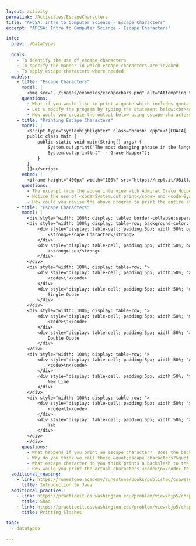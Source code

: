 ```yaml
---
layout: activity
permalink: /Activities/EscapeCharacters
title: "APCSA: Intro to Computer Science - Escape Characters"
excerpt: "APCSA: Intro to Computer Science - Escape Characters"

info:
  prev: ./DataTypes
  
  goals: 
    - To identify the use of escape characters
    - To specify the manner in which escape characters are invoked
    - To apply escape characters where needed 
  models:
    - title: "Escape Characters"
      model: |
        <img src="../images/examples/escapechars.png" alt="Attempting to print a string with escape characters">
      questions:
        - What if you would like to print a quote which includes quotation marks? What would you do?  Create the program in the model and execute the program. 
        - Let's modify the program by typing the statement below:<br><code>System.out.println("\"Picture your brain forming \n new connections...\"");</code><br>What was the result?  
        - How would you create the output below using escape characters?<br><code>"Picture your brain forming new connections as you meet the challenge and learn.  Keep on going."<br>-Carol Dweck</code>
    - title: "Printing Escape Characters"
      model: |
        <script type="syntaxhighlighter" class="brush: cpp"><![CDATA[
        public class Main {
            public static void main(String[] args) {
                System.out.print("The most damaging phrase in the language is: \"We've always done it this way!\"");
                System.out.println(" -- Grace Hopper");
            }
        }
        ]]></script> 
      embed: |
        <iframe height="400px" width="100%" src="https://repl.it/@BillJr99/JavaFirstExample?lite=true" scrolling="no" frameborder="no" allowtransparency="true" allowfullscreen="true" sandbox="allow-forms allow-pointer-lock allow-popups allow-same-origin allow-scripts allow-modals"></iframe>
      questions: 
        - The excerpt from the above interview with Admiral Grace Hopper includes a quotation.  How can you print quotation marks to the screen without Java interpreting them as the end of your <code>String</code>?
        - Notice the use of <code>System.out.print</code> and <code>System.out.println</code>.  What's the difference between these two statements?
        - How could you revise the above program to print the entire statement using only one line of code (in other words, only one call to <code>System.out.println</code>?
    - title: "Escape Characters"
      model: |
        <div style="width: 100%; display: table; border-collapse:separate; border-spacing:5px;">
        <div style="width: 100%; display: table-row; background-color: black; color: white;">
            <div style="display: table-cell; padding:5px; width:50%; background-color: black; color: white;">
                <strong>Escape Character</strong>
            </div>
            <div style="display: table-cell; padding:5px; width:50%; background-color: black; color: white;">
                <strong>Use</strong>
            </div>
        </div>
        <div style="width: 100%; display: table-row; ">
            <div style="display: table-cell; padding:5px; width:50%; ">
                <code>\'</code>
            </div>
            <div style="display: table-cell; padding:5px; width:50%; ">
                Single Quote
            </div>
        </div>
        <div style="width: 100%; display: table-row; ">
            <div style="display: table-cell; padding:5px; width:50%; ">
                <code>\"</code>
            </div>
            <div style="display: table-cell; padding:5px; width:50%; ">
                Double Quote
            </div>
        </div>
        <div style="width: 100%; display: table-row; ">
            <div style="display: table-cell; padding:5px; width:50%; ">
                <code>\n</code>
            </div>
            <div style="display: table-cell; padding:5px; width:50%; ">
                New Line
            </div>
        </div>
        <div style="width: 100%; display: table-row; ">
            <div style="display: table-cell; padding:5px; width:50%; ">
                <code>\t</code>
            </div>
            <div style="display: table-cell; padding:5px; width:50%; ">
                Tab
            </div>
        </div>
        </div>
      questions: 
        - What happens if you print an escape character?  Does the backslash actually print?
        - Why do you think we call these &quot;escape characters?&quot;
        - What escape character do you think prints a backslash to the screen?
        - How would you print the actual characters <code>\n</code> to the screen (i.e., not a newline character, but the actual backslash and n characters)? 
  additional_reading:
    - link: https://runestone.academy/runestone/books/published/csawesome/Unit1-Getting-Started/topic-1-2-java-intro.html	
      title: Introduction to Java
  additional_practice:
    - link: https://practiceit.cs.washington.edu/problem/view/bjp5/chapter1/s10-Shaq
      title: Shaq
    - link: https://practiceit.cs.washington.edu/problem/view/bjp5/chapter1/s15-printlnSlashes
      title: Printing Slashes

tags:
  - datatypes
  
---
```


